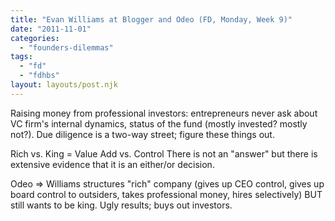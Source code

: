 ```yaml
---
title: "Evan Williams at Blogger and Odeo (FD, Monday, Week 9)"
date: "2011-11-01"
categories: 
  - "founders-dilemmas"
tags: 
  - "fd"
  - "fdhbs"
layout: layouts/post.njk
---
```


Raising money from professional investors: entrepreneurs never ask about VC firm's internal dynamics, status of the fund (mostly invested? mostly not?). Due diligence is a two-way street; figure these things out.

Rich vs. King = Value Add vs. Control There is not an "answer" but there is extensive evidence that it is an either/or decision.

Odeo => Williams structures "rich" company (gives up CEO control, gives up board control to outsiders, takes professional money, hires selectively) BUT still wants to be king. Ugly results; buys out investors.
